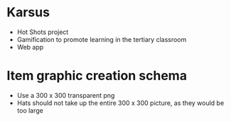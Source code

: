 # Karsus
- Hot Shots project
- Gamification to promote learning in the tertiary classroom
- Web app

# Item graphic creation schema
- Use a 300 x 300 transparent png
- Hats should not take up the entire 300 x 300 picture, 
as they would be too large
